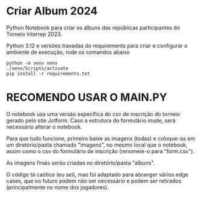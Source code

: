 # Criar Album 2024
Python Notebook para criar os álbuns das repúblicas participantes do Torneio Interrep 2023.

Python 3.12 e versões travadas do requirements
para criar e configurar o ambiente de execução, rode os comandos abaixo
```
python -m venv venv
./venv/Scripts/activate
pip install -r requirements.txt
```

# RECOMENDO USAR O MAIN.PY

O notebook usa uma versão específica do csv de inscrição do torneio gerado pelo site Jotform.
Caso a estrutura do formulário mude, será necessário alterar o notebook.

Para que tudo funcione, primeiro baixe as imagens (todas) e coloque-as em um diretório/pasta chamado "imagens", no mesmo local que o notebook, assim como o csv do formulário de inscrição (renomeie-o para "form.csv").

As imagens finais serão criadas no diretório/pasta "albuns".

O código tá caótico (eu sei), mas foi adaptado para abranger vários edge cases, que no futuro podem não ser necessário e podem ser retirados (principalmente no nome dos jogadores).
